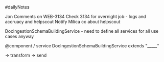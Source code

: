 #dailyNotes 

Jon Comments on WEB-3134
Check 3134 for overnight job - logs and accruacy and helpscout
Notify Milica co about helpscout


DocIngestionSchemaBuildingService - need to define all services for all use cases anyway


@component / service
DocIngestionSchemaBuildingService extends "_____"


-> transform 
-> send 